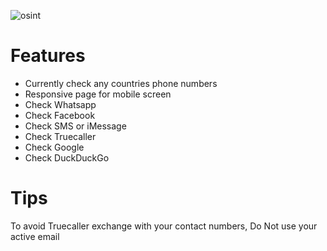 ![osint](https://raw.githubusercontent.com/hyanc/osint/master/preview.png)
# Features
- Currently check any countries phone numbers
- Responsive page for mobile screen
- Check Whatsapp
- Check Facebook
- Check SMS or iMessage
- Check Truecaller
- Check Google
- Check DuckDuckGo

# Tips
To avoid Truecaller exchange with your contact numbers, Do Not use your active email
